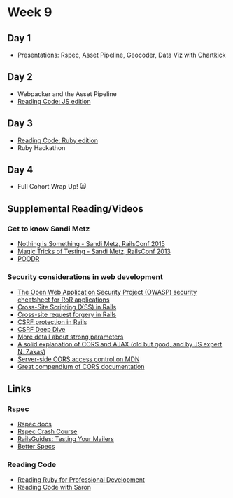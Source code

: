 # Week 9

## Day 1

- Presentations: Rspec, Asset Pipeline, Geocoder, Data Viz with Chartkick

## Day 2

- Webpacker and the Asset Pipeline
- [Reading Code: JS edition](https://github.com/syntaqx/pass-meter/blob/46d4f4ea8dcfa21c142e00d003e30e50a478d651/src/pass-meter.js#L71)

## Day 3

- [Reading Code: Ruby edition]()
- Ruby Hackathon

## Day 4

- Full Cohort Wrap Up! 🙀

## Supplemental Reading/Videos

### Get to know Sandi Metz

- [Nothing is Something - Sandi Metz, RailsConf 2015](https://confreaks.tv/videos/railsconf2015-nothing-is-something)
- [Magic Tricks of Testing - Sandi Metz, RailsConf 2013](https://confreaks.tv/videos/railsconf2013-the-magic-tricks-of-testing)
- [POODR](http://www.poodr.com/)

### Security considerations in web development

- [The Open Web Application Security Project (OWASP) security cheatsheet for RoR applications](https://www.owasp.org/index.php/Ruby_on_Rails_Cheatsheet)
- [Cross-Site Scripting (XSS) in Rails](https://blog.bigbinary.com/2012/05/10/xss-and-rails.html)
- [Cross-site request forgery in Rails](https://blog.bigbinary.com/2012/05/10/csrf-and-rails.html)
- [CSRF protection in Rails](http://marcgg.com/blog/2016/08/22/csrf-rails/)
- [CSRF Deep Dive](https://medium.com/rubyinside/a-deep-dive-into-csrf-protection-in-rails-19fa0a42c0ef)
- [More detail about strong parameters](http://patshaughnessy.net/2014/6/16/a-rule-of-thumb-for-strong-parameters)
- [A solid explanation of CORS and AJAX (old but good, and by JS expert N. Zakas)](https://www.nczonline.net/blog/2010/05/25/cross-domain-ajax-with-cross-origin-resource-sharing/)
- [Server-side CORS access control on MDN](https://developer.mozilla.org/en-US/docs/Web/HTTP/Server-Side_Access_Control)
- [Great compendium of CORS documentation](https://enable-cors.org/)

## Links

### Rspec

- [Rspec docs](http://rspec.info/documentation/)
- [Rspec Crash Course](https://bintlopez.gitbooks.io/rspec-wrangling/content/)
- [RailsGuides: Testing Your Mailers](http://guides.rubyonrails.org/testing.html#testing-your-mailers)
- [Better Specs](http://www.betterspecs.org/)

### Reading Code

- [Reading Ruby for Professional Development](https://www.sitepoint.com/reading-ruby-professional-development/)
- [Reading Code with Saron](http://www.readingcodegood.com/)
